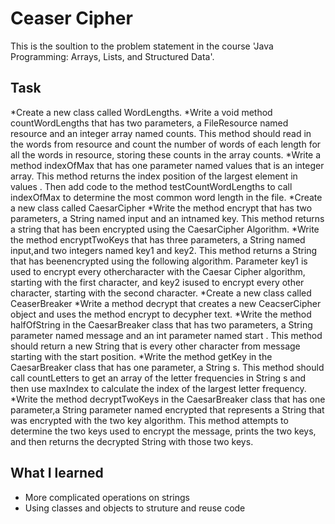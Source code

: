 # Ceaser Cipher

This is the soultion to the problem statement in the course 'Java Programming: Arrays, Lists, and Structured Data'.

## Task

*Create a new class called WordLengths. 
	*Write a void method countWordLengths that has two parameters, a FileResource named resource and an integer array named counts. This method should read in the words from resource and count the number of words of each length for all the words in resource, storing these counts in the array counts.
	*Write a method indexOfMax that has one parameter named values that is an integer array. This method returns the index position of the largest element in values . Then add code to the method testCountWordLengths to call indexOfMax to determine the most common word length in the file.
*Create a new class called ​CaesarCipher​
	*Write the method ​encrypt​ that has two parameters, a String named ​input​ and an intnamed ​key​. This method returns a string that has been encrypted using the CaesarCipher Algorithm.
	*Write the method ​encryptTwoKeys​ that has three parameters, a String named ​input​,and two integers named ​key1 ​and​ key2​. This method returns a String that has beenencrypted using the following algorithm. Parameter ​key1​ is used to encrypt every othercharacter with the Caesar Cipher algorithm, starting with the first character, and ​key2​ isused to encrypt every other character, starting with the second character. 
*Create a new class called CeaserBreaker​
	*Write a method decrypt that creates a new CeacserCipher object and uses the method encrypt to decypher text.
	*Write the method halfOfString in the CaesarBreaker class that has two parameters, a String parameter named message and an int parameter named start . This method should return a new String that is every other character from message starting with the start position.
	*Write the method getKey in the CaesarBreaker class that has one parameter, a String s. This method should call countLetters to get an array of the letter frequencies in String s and then use maxIndex to calculate the index of the largest letter frequency.
	*Write the method decryptTwoKeys in the CaesarBreaker class that has one parameter,a String parameter named encrypted that represents a String that was encrypted with the two key algorithm. This method attempts to determine the two keys used to encrypt the message, prints the two keys, and then returns the decrypted String with those two keys.

## What I learned
* More complicated operations on strings
* Using classes and objects to struture and reuse code